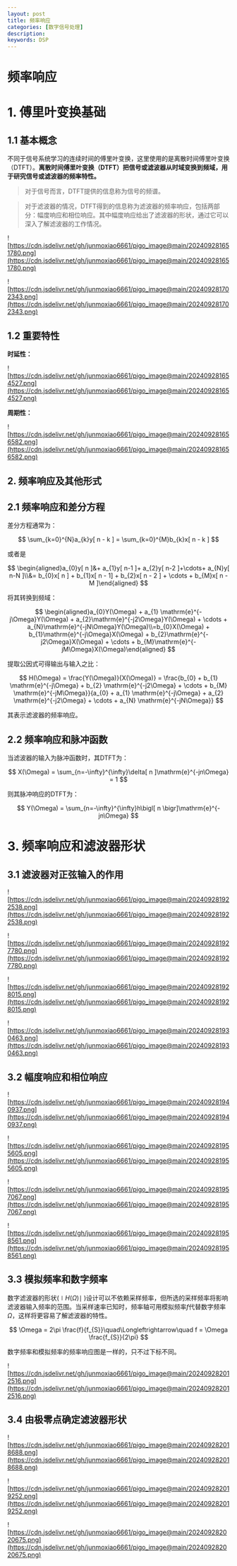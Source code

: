 ```yaml
---
layout: post
title: 频率响应
categories: [数字信号处理]
description: 
keywords: DSP
---
```

# 频率响应

# 1. 傅里叶变换基础

## 1.1 基本概念

不同于信号系统学习的连续时间的傅里叶变换，这里使用的是离散时间傅里叶变换（DTFT）。**离散时间傅里叶变换（DTFT）把信号或滤波器从时域变换到频域，用于研究信号或滤波器的频率特性。**

> 对于信号而言，DTFT提供的信息称为信号的频谱。
> 

> 对于滤波器的情况，DTFT得到的信息称为滤波器的频率响应，包括两部分：幅度响应和相位响应。其中幅度响应给出了滤波器的形状，通过它可以深入了解滤波器的工作情况。
> 

![https://cdn.jsdelivr.net/gh/junmoxiao6661/pigo_image@main/202409281651780.png](https://cdn.jsdelivr.net/gh/junmoxiao6661/pigo_image@main/202409281651780.png)

![https://cdn.jsdelivr.net/gh/junmoxiao6661/pigo_image@main/202409281702343.png](https://cdn.jsdelivr.net/gh/junmoxiao6661/pigo_image@main/202409281702343.png)

## 1.2 重要特性

**时延性：**

![https://cdn.jsdelivr.net/gh/junmoxiao6661/pigo_image@main/202409281654527.png](https://cdn.jsdelivr.net/gh/junmoxiao6661/pigo_image@main/202409281654527.png)

**周期性：**

![https://cdn.jsdelivr.net/gh/junmoxiao6661/pigo_image@main/202409281656582.png](https://cdn.jsdelivr.net/gh/junmoxiao6661/pigo_image@main/202409281656582.png)

## 2. 频率响应及其他形式

## 2.1 频率响应和差分方程

差分方程通常为：

$$
\sum_{k=0}^{N}a_{k}y[ n - k ] = \sum_{k=0}^{M}b_{k}x[ n - k ]
$$

或者是

$$
\begin{aligned}a_{0}y[ n ]&+ a_{1}y[ n-1 ]+ a_{2}y[ n-2 ]+\cdots+ a_{N}y[ n-N ]\\&= b_{0}x[ n ] + b_{1}x[ n - 1] + b_{2}x[ n - 2 ] + \cdots + b_{M}x[ n - M ]\end{aligned}
$$

将其转换到频域：

$$
\begin{aligned}a_{0}Y(\Omega) + a_{1} \mathrm{e}^{-j\Omega}Y(\Omega) + a_{2}\mathrm{e}^{-j2\Omega}Y(\Omega) + \cdots + a_{N}\mathrm{e}^{-jN\Omega}Y(\Omega)\\=b_{0}X(\Omega) + b_{1}\mathrm{e}^{-j\Omega}X(\Omega) + b_{2}\mathrm{e}^{-j2\Omega}X(\Omega) + \cdots + b_{M}\mathrm{e}^{-jM\Omega}X(\Omega)\end{aligned}
$$

提取公因式可得输出与输入之比：

$$
H(\Omega) = \frac{Y(\Omega)}{X(\Omega)} = \frac{b_{0} + b_{1} \mathrm{e}^{-j\Omega} + b_{2} \mathrm{e}^{-j2\Omega} + \cdots + b_{M} \mathrm{e}^{-jM\Omega}}{a_{0} + a_{1} \mathrm{e}^{-j\Omega} + a_{2} \mathrm{e}^{-j2\Omega} + \cdots + a_{N} \mathrm{e}^{-jN\Omega}}
$$

其表示滤波器的频率响应。

## 2.2 频率响应和脉冲函数

当滤波器的输入为脉冲函数时，其DTFT为：

$$
X(\Omega) = \sum_{n=-\infty}^{\infty}\delta[ n ]\mathrm{e}^{-jn\Omega} = 1
$$

则其脉冲响应的DTFT为：

$$
Y(\Omega) = \sum_{n=-\infty}^{\infty}h\bigl[ n \bigr]\mathrm{e}^{-jn\Omega}
$$

# 3. 频率响应和滤波器形状

## 3.1 滤波器对正弦输入的作用

![https://cdn.jsdelivr.net/gh/junmoxiao6661/pigo_image@main/202409281922538.png](https://cdn.jsdelivr.net/gh/junmoxiao6661/pigo_image@main/202409281922538.png)

![https://cdn.jsdelivr.net/gh/junmoxiao6661/pigo_image@main/202409281927780.png](https://cdn.jsdelivr.net/gh/junmoxiao6661/pigo_image@main/202409281927780.png)

![https://cdn.jsdelivr.net/gh/junmoxiao6661/pigo_image@main/202409281928015.png](https://cdn.jsdelivr.net/gh/junmoxiao6661/pigo_image@main/202409281928015.png)

![https://cdn.jsdelivr.net/gh/junmoxiao6661/pigo_image@main/202409281930463.png](https://cdn.jsdelivr.net/gh/junmoxiao6661/pigo_image@main/202409281930463.png)

## 3.2 幅度响应和相位响应

![https://cdn.jsdelivr.net/gh/junmoxiao6661/pigo_image@main/202409281940937.png](https://cdn.jsdelivr.net/gh/junmoxiao6661/pigo_image@main/202409281940937.png)

![https://cdn.jsdelivr.net/gh/junmoxiao6661/pigo_image@main/202409281955605.png](https://cdn.jsdelivr.net/gh/junmoxiao6661/pigo_image@main/202409281955605.png)

![https://cdn.jsdelivr.net/gh/junmoxiao6661/pigo_image@main/202409281957067.png](https://cdn.jsdelivr.net/gh/junmoxiao6661/pigo_image@main/202409281957067.png)

![https://cdn.jsdelivr.net/gh/junmoxiao6661/pigo_image@main/202409281958561.png](https://cdn.jsdelivr.net/gh/junmoxiao6661/pigo_image@main/202409281958561.png)

## 3.3 模拟频率和数字频率

数字滤波器的形状($\mid H(\Omega)\mid$ )设计可以不依赖采样频率，但所选的采样频率将影响滤波器输入频率的范围。当采样速率已知时，频率轴可用模拟频率$f$代替数字频率 $\Omega$，这样将更容易了解滤波器的特性。

$$
\Omega = 2\pi \frac{f}{f_{S}}\quad\Longleftrightarrow\quad f = \Omega \frac{f_{S}}{2\pi}
$$

数字频率和模拟频率的频率响应图是一样的，只不过下标不同。

![https://cdn.jsdelivr.net/gh/junmoxiao6661/pigo_image@main/202409282012516.png](https://cdn.jsdelivr.net/gh/junmoxiao6661/pigo_image@main/202409282012516.png)

## 3.4 由极零点确定滤波器形状

![https://cdn.jsdelivr.net/gh/junmoxiao6661/pigo_image@main/202409282018688.png](https://cdn.jsdelivr.net/gh/junmoxiao6661/pigo_image@main/202409282018688.png)

![https://cdn.jsdelivr.net/gh/junmoxiao6661/pigo_image@main/202409282019252.png](https://cdn.jsdelivr.net/gh/junmoxiao6661/pigo_image@main/202409282019252.png)

![https://cdn.jsdelivr.net/gh/junmoxiao6661/pigo_image@main/202409282020675.png](https://cdn.jsdelivr.net/gh/junmoxiao6661/pigo_image@main/202409282020675.png)